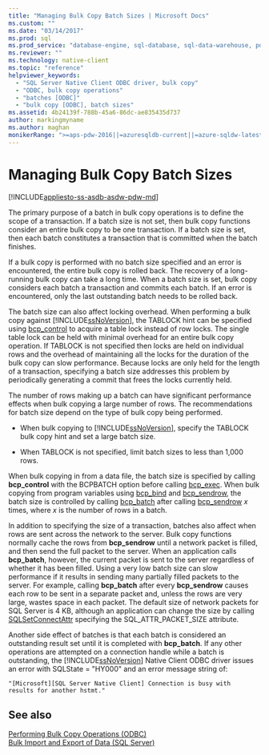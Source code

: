 ```yaml
---
title: "Managing Bulk Copy Batch Sizes | Microsoft Docs"
ms.custom: ""
ms.date: "03/14/2017"
ms.prod: sql
ms.prod_service: "database-engine, sql-database, sql-data-warehouse, pdw"
ms.reviewer: ""
ms.technology: native-client
ms.topic: "reference"
helpviewer_keywords: 
  - "SQL Server Native Client ODBC driver, bulk copy"
  - "ODBC, bulk copy operations"
  - "batches [ODBC]"
  - "bulk copy [ODBC], batch sizes"
ms.assetid: 4b24139f-788b-45a6-86dc-ae835435d737
author: markingmyname
ms.author: maghan
monikerRange: ">=aps-pdw-2016||=azuresqldb-current||=azure-sqldw-latest||>=sql-server-2016||=sqlallproducts-allversions||>=sql-server-linux-2017||=azuresqldb-mi-current"
---
```

# Managing Bulk Copy Batch Sizes
[!INCLUDE[appliesto-ss-asdb-asdw-pdw-md](../../includes/appliesto-ss-asdb-asdw-pdw-md.md)]

  The primary purpose of a batch in bulk copy operations is to define the scope of a transaction. If a batch size is not set, then bulk copy functions consider an entire bulk copy to be one transaction. If a batch size is set, then each batch constitutes a transaction that is committed when the batch finishes.  
  
 If a bulk copy is performed with no batch size specified and an error is encountered, the entire bulk copy is rolled back. The recovery of a long-running bulk copy can take a long time. When a batch size is set, bulk copy considers each batch a transaction and commits each batch. If an error is encountered, only the last outstanding batch needs to be rolled back.  
  
 The batch size can also affect locking overhead. When performing a bulk copy against [!INCLUDE[ssNoVersion](../../includes/ssnoversion-md.md)], the TABLOCK hint can be specified using [bcp_control](../../relational-databases/native-client-odbc-extensions-bulk-copy-functions/bcp-control.md) to acquire a table lock instead of row locks. The single table lock can be held with minimal overhead for an entire bulk copy operation. If TABLOCK is not specified then locks are held on individual rows and the overhead of maintaining all the locks for the duration of the bulk copy can slow performance. Because locks are only held for the length of a transaction, specifying a batch size addresses this problem by periodically generating a commit that frees the locks currently held.  
  
 The number of rows making up a batch can have significant performance effects when bulk copying a large number of rows. The recommendations for batch size depend on the type of bulk copy being performed.  
  
-   When bulk copying to [!INCLUDE[ssNoVersion](../../includes/ssnoversion-md.md)], specify the TABLOCK bulk copy hint and set a large batch size.  
  
-   When TABLOCK is not specified, limit batch sizes to less than 1,000 rows.  
  
 When bulk copying in from a data file, the batch size is specified by calling **bcp_control** with the BCPBATCH option before calling [bcp_exec](../../relational-databases/native-client-odbc-extensions-bulk-copy-functions/bcp-exec.md). When bulk copying from program variables using [bcp_bind](../../relational-databases/native-client-odbc-extensions-bulk-copy-functions/bcp-bind.md) and [bcp_sendrow](../../relational-databases/native-client-odbc-extensions-bulk-copy-functions/bcp-sendrow.md), the batch size is controlled by calling [bcp_batch](../../relational-databases/native-client-odbc-extensions-bulk-copy-functions/bcp-batch.md) after calling [bcp_sendrow](../../relational-databases/native-client-odbc-extensions-bulk-copy-functions/bcp-sendrow.md) *x* times, where *x* is the number of rows in a batch.  
  
 In addition to specifying the size of a transaction, batches also affect when rows are sent across the network to the server. Bulk copy functions normally cache the rows from **bcp_sendrow** until a network packet is filled, and then send the full packet to the server. When an application calls **bcp_batch**, however, the current packet is sent to the server regardless of whether it has been filled. Using a very low batch size can slow performance if it results in sending many partially filled packets to the server. For example, calling **bcp_batch** after every **bcp_sendrow** causes each row to be sent in a separate packet and, unless the rows are very large, wastes space in each packet. The default size of network packets for SQL Server is 4 KB, although an application can change the size by calling [SQLSetConnectAttr](../../relational-databases/native-client-odbc-api/sqlsetconnectattr.md) specifying the SQL_ATTR_PACKET_SIZE attribute.  
  
 Another side effect of batches is that each batch is considered an outstanding result set until it is completed with **bcp_batch**. If any other operations are attempted on a connection handle while a batch is outstanding, the [!INCLUDE[ssNoVersion](../../includes/ssnoversion-md.md)] Native Client ODBC driver issues an error with SQLState = "HY000" and an error message string of:  
  
```  
"[Microsoft][SQL Server Native Client] Connection is busy with  
results for another hstmt."  
```  
  
## See also  
 [Performing Bulk Copy Operations &#40;ODBC&#41;](../../relational-databases/native-client-odbc-bulk-copy-operations/performing-bulk-copy-operations-odbc.md)   
 [Bulk Import and Export of Data &#40;SQL Server&#41;](../../relational-databases/import-export/bulk-import-and-export-of-data-sql-server.md)  
  
  
